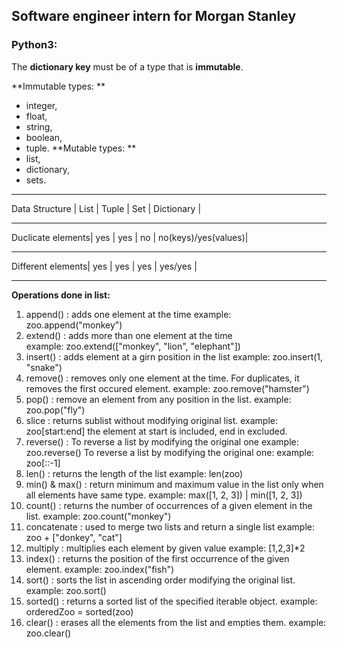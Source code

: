 ## Software engineer intern for Morgan Stanley

### Python3:
The **dictionary key** must be of a type that is **immutable**. 

**Immutable types: **
- integer, 
- float, 
- string,
- boolean,
- tuple. 
**Mutable types: **
- list, 
- dictionary, 
- sets.

____________________________________________________________________
Data Structure    |  List  |  Tuple  |  Set  |  Dictionary          |
____________________________________________________________________
Duclicate elements|  yes   |   yes   |  no   |  no(keys)/yes(values)|
____________________________________________________________________
Different elements|  yes   |   yes   |  yes  |  yes/yes             |
____________________________________________________________________

**Operations done in list:**
1. append() : adds one element at the time
example: zoo.append("monkey")  
2. extend() : adds more than one element at the time  
example: zoo.extend(["monkey", "lion", "elephant"])
3. insert() : adds element at a girn position in the list
example: zoo.insert(1, "snake")
4. remove() : removes only one element at the time. For duplicates, it removes the first occured element.
example: zoo.remove("hamster")
5. pop() : remove an element from any position in the list.
example: zoo.pop("fly")
6. slice : returns sublist without modifying original list.
example: zoo[start:end] the element at start is included, end in excluded.
7. reverse() : To reverse a list by modifying the original one
example: zoo.reverse()
To reverse a list by modifying the original one:
example: zoo[::-1]
8. len() : returns the length of the list
example: len(zoo) 
9. min() & max() : return minimum and maximum value in the list only when all elements have same type.
example: max([1, 2, 3]) | min([1, 2, 3])
10. count() : returns the number of occurrences of a given element in the list.
example: zoo.count("monkey")
11. concatenate : used to merge two lists and return a single list
example: zoo + ["donkey", "cat"]  
12. multiply : multiplies each element by given value
example: [1,2,3]*2
13. index() : returns the position of the first occurrence of the given element.
example: zoo.index("fish")
14. sort() : sorts the list in ascending order modifying the original list.
example: zoo.sort()
15. sorted() : returns a sorted list of the specified iterable object.
example: orderedZoo = sorted(zoo)
17. clear() :  erases all the elements from the list and empties them.
example: zoo.clear()
